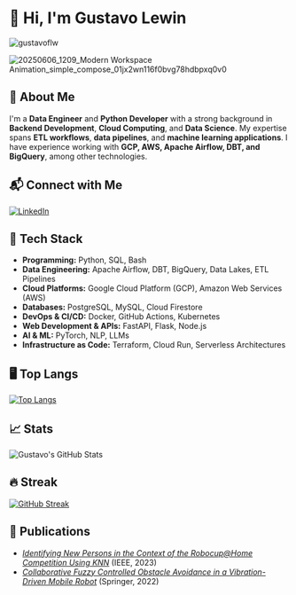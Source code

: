  # 👋 Hi, I'm Gustavo Lewin

<p align="left"> <img src="https://komarev.com/ghpvc/?username=gustavoflw&label=Profile%20views&color=0e75b6&style=flat" alt="gustavoflw" /> </p>

![20250606_1209_Modern Workspace Animation_simple_compose_01jx2wn116f0bvg78hdbpxq0v0](https://github.com/user-attachments/assets/6a983aad-2e91-44b6-b22b-8f7c181bfed5)

## 🚀 About Me
I'm a **Data Engineer** and **Python Developer** with a strong background in **Backend Development**, **Cloud Computing**, and **Data Science**. My expertise spans **ETL workflows**, **data pipelines**, and **machine learning applications**. I have experience working with **GCP, AWS, Apache Airflow, DBT, and BigQuery**, among other technologies.

## 📬 Connect with Me
[![LinkedIn](https://img.shields.io/badge/LinkedIn-GustavoLewin-blue?logo=linkedin)](https://www.linkedin.com/in/gustavo-l-4a272a207)  

## 🔧 Tech Stack
- **Programming:** Python, SQL, Bash
- **Data Engineering:** Apache Airflow, DBT, BigQuery, Data Lakes, ETL Pipelines
- **Cloud Platforms:** Google Cloud Platform (GCP), Amazon Web Services (AWS)
- **Databases:** PostgreSQL, MySQL, Cloud Firestore
- **DevOps & CI/CD:** Docker, GitHub Actions, Kubernetes
- **Web Development & APIs:** FastAPI, Flask, Node.js
- **AI & ML:** PyTorch, NLP, LLMs
- **Infrastructure as Code:** Terraform, Cloud Run, Serverless Architectures

## 🖥️ Top Langs
[![Top Langs](https://github-readme-stats.vercel.app/api/top-langs/?username=gustavoflw)](https://github.com/anuraghazra/github-readme-stats)

## 📈 Stats
![Gustavo's GitHub Stats](https://github-readme-stats.vercel.app/api?username=gustavoflw&show_icons=true&theme=tokyonight)

## 🔥 Streak
[![GitHub Streak](https://github-readme-streak-stats.herokuapp.com?user=gustavoflw&theme=tokyonight&short_numbers=true&mode=weekly)](https://git.io/streak-stats)

## 📢 Publications
- [*Identifying New Persons in the Context of the Robocup@Home Competition Using KNN*](https://ieeexplore.ieee.org/document/10333015) (IEEE, 2023)
- [*Collaborative Fuzzy Controlled Obstacle Avoidance in a Vibration-Driven Mobile Robot*](https://link.springer.com/chapter/10.1007/978-3-031-21065-5_31) (Springer, 2022)
